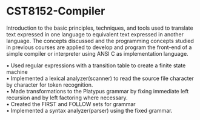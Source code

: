 # CST8152-Compiler

Introduction to the basic principles, techniques, and tools used to translate text expressed in one language to equivalent text expressed in another language. The concepts discussed and the programming concepts studied in previous courses are applied to develop and program the front-end of a simple compiler or interpreter using ANSI C as implementation language.

•	Used regular expressions with a transition table to create a finite state machine\
•	Implemented a lexical analyzer(scanner) to read the source file character by character for token recognition.\
•	Made transformations to the Platypus grammar by fixing immediate left recursion and by left factoring where necessary.\
•	Created the FIRST and FOLLOW sets for grammar\
•	Implemented a syntax analyzer(parser) using the fixed grammar.

